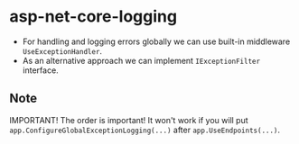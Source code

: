 # asp-net-core-logging
- For handling and logging errors globally we can use built-in middleware `UseExceptionHandler`.
- As an alternative approach we can implement `IExceptionFilter` interface.

## Note
IMPORTANT! The order is important! It won't work if you will put `app.ConfigureGlobalExceptionLogging(...)` after `app.UseEndpoints(...)`.